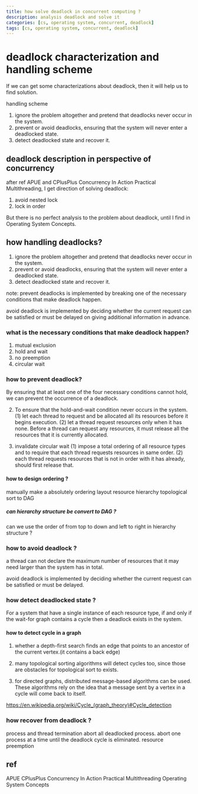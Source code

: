 ```yaml
---
title: how solve deadlock in concurrent computing ?
description: analysis deadlock and solve it
categories: [cs, operating system, concurrent, deadlock] 
tags: [cs, operating system, concurrent, deadlock]
---
```


# deadlock characterization and handling scheme

If we can get some characterizations about deadlock, then it will help us to find solution.

handling scheme
1. ignore the problem altogether and pretend that deadlocks never occur in the system.
2. prevent or avoid deadlocks, ensuring that the system will never enter a deadlocked state.
3. detect deadlocked state and recover it.

## deadlock description in perspective of concurrency
after ref APUE and CPlusPlus Concurrency In Action Practical Multithreading, I get direction of solving deadlock:
1. avoid nested lock
2. lock in order


But there is no perfect analysis to the problem about deadlock, until I find in Operating System Concepts.

## how handling deadlocks?

1. ignore the problem altogether and pretend that deadlocks never occur in the system.
2. prevent or avoid deadlocks, ensuring that the system will never enter a deadlocked state.
3. detect deadlocked state and recover it.


note: 
prevent deadlocks is implemented by breaking one of the necessary conditions that make deadlock happen.

avoid deadlock is implemented by deciding whether the current request can be satisfied or must be delayed on giving additional information in advance.


### what is the necessary conditions that make deadlock happen?

1. mutual exclusion
2. hold and wait
3. no preemption
4. circular wait

### how to prevent deadlock?

By ensuring that at least one of the four necessary conditions cannot hold, we can prevent the occurrence of a deadlock.

2. To ensure that the hold-and-wait condition never occurs in the system. 
(1) let each thread to request and be allocated all its resources before it begins execution. 
(2) let a thread request resources only when it has none. Before a thread can request any resources, it must release all the resources that it is currently allocated.

4. invalidate circular wait
(1) impose a total ordering of all resource types and to require that each thread requests resources in same order.
(2) each thread requests resources that is not in order with it has already, should first release that.

#### how to design ordering ?
manually make a absolutely ordering
layout resource hierarchy
topological sort to DAG

##### can hierarchy structure be convert to DAG ?

can we use the order of from top to down and left to right in hierarchy structure ?

### how to avoid deadlock ?

a thread can not declare the maximum number of resources that it may need larger than the system has in total.

avoid deadlock is implemented by deciding whether the current request can be satisfied or must be delayed.



### how detect deadlocked state ?

For a system that have a single instance of each resource type, if and only if the wait-for graph contains a cycle then a deadlock exists in the system.

#### how to detect cycle in a graph

1. whether a depth-first search finds an edge that points to an ancestor of the current vertex.(it contains a back edge)

2. many topological sorting algorithms will detect cycles too, since those are obstacles for topological sort to exists.

3. for directed graphs, distributed message-based algorithms can be used. These algorithms rely on the idea that a message sent by a vertex in a cycle will come back to itself.

https://en.wikipedia.org/wiki/Cycle_(graph_theory)#Cycle_detection

### how recover from deadlock ?

process and thread termination
  abort all deadlocked process.
  abort one process at a time until the deadlock cycle is eliminated.
resource preemption


## ref
APUE
CPlusPlus Concurrency In Action Practical Multithreading
Operating System Concepts
